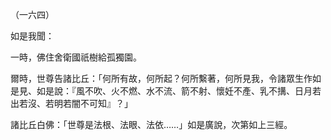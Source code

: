 （一六四）

如是我聞：

一時，佛住舍衛國祇樹給孤獨園。

爾時，世尊告諸比丘：「何所有故，何所起？何所繫著，何所見我，令諸眾生作如是見、如是說：『風不吹、火不燃、水不流、箭不射、懷妊不產、乳不搆、日月若出若沒、若明若闇不可知』？」

諸比丘白佛：「世尊是法根、法眼、法依……」如是廣說，次第如上三經。



